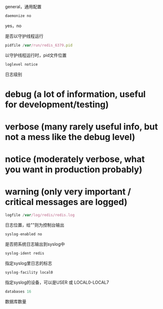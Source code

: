general，通用配置



```javascript
daemonize no
```

yes，no

是否以守护线程运行



```javascript
pidfile /var/run/redis_6379.pid
```

以守护线程运行时，pid文件位置



```javascript
loglevel notice
```

日志级别

# debug (a lot of information, useful for development/testing)
# verbose (many rarely useful info, but not a mess like the debug level)
# notice (moderately verbose, what you want in production probably)
# warning (only very important / critical messages are logged)



```javascript
logfile /var/log/redis/redis.log
```

日志位置，给""则为控制台输出



```javascript
syslog-enabled no
```

是否把系统日志输出到syslog中



```javascript
syslog-ident redis
```

指定syslog里日志的标志



```javascript
syslog-facility local0
```

指定syslog的设备，可以是USER 或 LOCAL0-LOCAL7



```javascript
databases 16
```

数据库数量